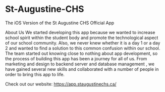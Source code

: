 # St-Augustine-CHS
The iOS Version of the St Augustine CHS Official App

About Us
We started developing this app because we wanted to increase school spirit within the student body and promote the technological aspect of our school community. Also, we never knew whether it is a day 1 or a day 2 and wanted to find a solution to this common confusion within our school. The team started out knowing close to nothing about app development, so the process of building this app has been a journey for all of us. From marketing and design to backend server and database management , we have gained several new skills and collaborated with a number of people in order to bring this app to life.

Check out our website: 
https://app.staugustinechs.ca/
